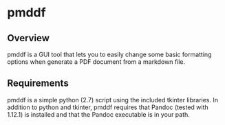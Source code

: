 # pmddf

## Overview

pmddf is a GUI tool that lets you to easily change some basic formatting options when generate a PDF document from a markdown file.

## Requirements

pmddf is a simple python (2.7) script using the included tkinter libraries. In addition to python and tkinter, pmddf requires that Pandoc (tested with 1.12.1) is installed and that the Pandoc executable is in your path.